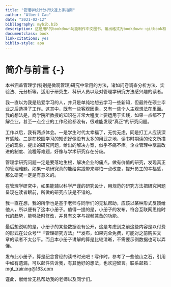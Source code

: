 ```yaml
---
title: "管理学统计分析快速上手指南"
author: "Albert Cao"
date: "2021-02-12"
bibliography: mybib.bib
description: 这是用R的bookdown功能制作中文图书，输出格式为bookdown::gitbook和bookdown::pdf_book.
documentclass: book
link-citations: yes
biblio-style: apa
---
```




# 简介与前言 {-}

本书涵盖管理学(特别是微观管理)研究中常用的方法，诸如问卷调查分析方法、实验法、元分析等。适用于研究生、科研人员以及对管理学研究方法感兴趣的读者。

我一直以为我是热爱学习的人，并只是单纯地想去学习一些新知，但最终在硕士毕业之后选择了工作。这其中，既有一些客观因素，又有一些个人主观想法在里面。我的想法是，商学院所教授的知识在非常大程度上要运用于实践，如果一点都不了解企业，甚至一点企业的工作经验都没有，很难能发现“真正”的研究问题。

工作以后，我有两点体会。一是学生时代太幸福了，无忧无虑，同是打工人应该深有感触。二是在校园学习的知识好像没有太多的用武之地，读书时期读的论文所描述的现象，提出的研究问题，给出的解决方案，似乎不痛不痒。企业管理中亟需改进的制度、流程等难题，好像与学术研究存在分歧。

管理学研究问题一定是要落地生根，解决企业的痛点，做有价值的研究，发现真正的管理难题。如果一项研究真的能给实践带来哪怕一点改变，提升员工的幸福感，那么研究一定是有意义的。

在管理学研究中，如果能辅以科学严谨的研究设计，用规范的研究方法把研究问题呈现在读者眼前，所做的研究应该是不错的。

我一直在想，我的所学也是基于老师与同学们的无私帮助，应该以某种形式反馈给他人，所以便有了这本小册子。值得一提的是，小册子的发布，符合互联网思维时代的趋势，能够及时修改，并具有文字与视频兼备的功能。

最后想说明的是，小册子的某些数据没有公开，这是考虑到之前这些内容是以付费的形式在公众号**『管理研究方法』**发布，如果完全免费，可能对之前购买文章的读者不太公平。而且本小册子讲解的算是比较清晰，不需要示例数据也可以弄懂。

发布此小册子，算是纪念曾经的读书时光吧！写作时，参考了一些他山之石，引用中如有遗漏，可以邮件告诉我，有其他好的想法，也欢迎留言。联系邮箱：mgt_training@163.com

谨此，献给曾无私帮助我的老师以及同学们。
